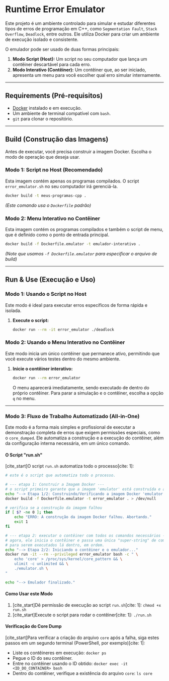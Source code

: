 # Runtime Error Emulator

Este projeto é um ambiente controlado para simular e estudar diferentes tipos de erros de programação em C++, como `Segmentation Fault`, `Stack Overflow`, `Deadlock`, entre outros. Ele utiliza Docker para criar um ambiente de execução isolado e consistente.

O emulador pode ser usado de duas formas principais:

1.  **Modo Script (Host):** Um script no seu computador que lança um contêiner descartável para cada erro.
2.  **Modo Interativo (Contêiner):** Um contêiner que, ao ser iniciado, apresenta um menu para você escolher qual erro simular internamente.

-----

## Requirements (Pré-requisitos)

  * [Docker](https://www.docker.com/products/docker-desktop/) instalado e em execução.
  * Um ambiente de terminal compatível com `bash`.
  * `git` para clonar o repositório.

-----

## Build (Construção das Imagens)

Antes de executar, você precisa construir a imagem Docker. Escolha o modo de operação que deseja usar.

### Modo 1: Script no Host (Recomendado)

Esta imagem contém apenas os programas compilados. O script `error_emulator.sh` no seu computador irá gerenciá-la.

```bash
docker build -t meus-programas-cpp .
```

*(Este comando usa o `Dockerfile` padrão)*

### Modo 2: Menu Interativo no Contêiner

Esta imagem contém os programas compilados e também o script de menu, que é definido como o ponto de entrada principal.

```bash
docker build -f Dockerfile.emulator -t emulador-interativo .
```

*(Note que usamos `-f Dockerfile.emulator` para especificar o arquivo de build)*

-----

## Run & Use (Execução e Uso)

### Modo 1: Usando o Script no Host

Este modo é ideal para executar erros específicos de forma rápida e isolada.

1.  **Execute o script:**

    ```bash
    docker run --rm -it error_emulator ./deadlock
    ```

### Modo 2: Usando o Menu Interativo no Contêiner

Este modo inicia um único contêiner que permanece ativo, permitindo que você execute vários testes dentro do mesmo ambiente.

1.  **Inicie o contêiner interativo:**
    ```bash
    docker run --rm error_emulator
    ```
    O menu aparecerá imediatamente, sendo executado de dentro do próprio contêiner. Para parar a simulação e o contêiner, escolha a opção `q` no menu.

-----

### Modo 3: Fluxo de Trabalho Automatizado (All-in-One)

Este modo é a forma mais simples e profissional de executar a demonstração completa de erros que exigem permissões especiais, como o `core_dumped`. Ele automatiza a construção e a execução do contêiner, além da configuração interna necessária, em um único comando.

#### O Script "run.sh"

[cite\_start]O script `run.sh` automatiza todo o processo[cite: 1]:

```bash
# este é o script que automatiza todo o processo.

# --- etapa 1: Construir a Imagem Docker ---
# o script primeiro garante que a imagem 'emulator' está construída e atualizada.
echo "--> Etapa 1/2: Construindo/Verificando a imagem Docker 'emulator'..."
docker build -f Dockerfile.emulator -t error_emulator . > /dev/null

# verifica se a construção da imagem falhou
if [ $? -ne 0 ]; then
    echo "ERRO: A construção da imagem Docker falhou. Abortando."
    exit 1
fi

# --- etapa 2: executar o contêiner com todos os comandos necessários ---
# agora, ele inicia o contêiner e passa uma única "super-string" de comandos
# para serem executados lá dentro, em ordem.
echo "--> Etapa 2/2: Iniciando o contêiner e o emulador..."
docker run -it --rm --privileged error_emulator bash -c " \
    echo 'core' > /proc/sys/kernel/core_pattern && \
    ulimit -c unlimited && \
    ./emulator.sh \
"

echo "--> Emulador finalizado."
```

#### Como Usar este Modo

1.  [cite\_start]Dê permissão de execução ao script `run.sh`[cite: 1]: `chmod +x run.sh`
2.  [cite\_start]Execute o script para rodar o contêiner[cite: 1]: `./run.sh`

#### Verificação do Core Dump

[cite\_start]Para verificar a criação do arquivo `core` após a falha, siga estes passos em um segundo terminal (PowerShell, por exemplo)[cite: 1]:

  * Liste os contêineres em execução: `docker ps`
  * Pegue o ID do seu contêiner.
  * Entre no contêiner usando o ID obtido: `docker exec -it <ID_DO_CONTAINER> bash`
  * Dentro do contêiner, verifique a existência do arquivo `core`: `ls core`